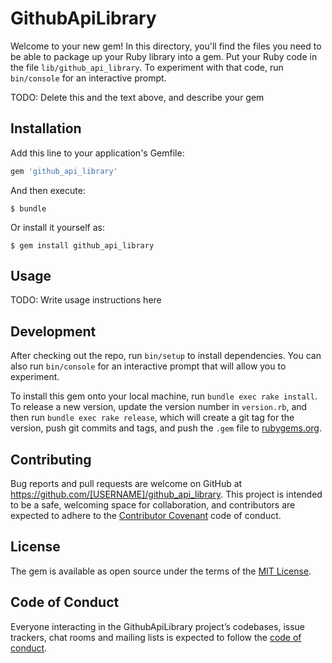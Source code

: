 # GithubApiLibrary

Welcome to your new gem! In this directory, you'll find the files you need to be able to package up your Ruby library into a gem. Put your Ruby code in the file `lib/github_api_library`. To experiment with that code, run `bin/console` for an interactive prompt.

TODO: Delete this and the text above, and describe your gem

## Installation

Add this line to your application's Gemfile:

```ruby
gem 'github_api_library'
```

And then execute:

    $ bundle

Or install it yourself as:

    $ gem install github_api_library

## Usage

TODO: Write usage instructions here

## Development

After checking out the repo, run `bin/setup` to install dependencies. You can also run `bin/console` for an interactive prompt that will allow you to experiment.

To install this gem onto your local machine, run `bundle exec rake install`. To release a new version, update the version number in `version.rb`, and then run `bundle exec rake release`, which will create a git tag for the version, push git commits and tags, and push the `.gem` file to [rubygems.org](https://rubygems.org).

## Contributing

Bug reports and pull requests are welcome on GitHub at https://github.com/[USERNAME]/github_api_library. This project is intended to be a safe, welcoming space for collaboration, and contributors are expected to adhere to the [Contributor Covenant](http://contributor-covenant.org) code of conduct.

## License

The gem is available as open source under the terms of the [MIT License](http://opensource.org/licenses/MIT).

## Code of Conduct

Everyone interacting in the GithubApiLibrary project’s codebases, issue trackers, chat rooms and mailing lists is expected to follow the [code of conduct](https://github.com/[USERNAME]/github_api_library/blob/master/CODE_OF_CONDUCT.md).
